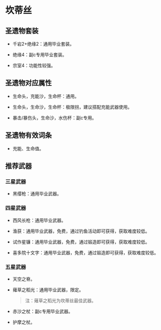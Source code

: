 # 坎蒂丝

## 圣遗物套装  

- 千岩2+绝缘2：通用毕业套装。  

- 绝缘4：副c专用毕业套装。  

- 宗室4：功能性较强。  

## 圣遗物对应属性  

- 生命头，充能沙，生命杯：通用。  

- 生命头，生命沙，生命杯：极限拐，建议搭配充能武器使用。  

- 暴击/暴伤头，生命沙，水伤杯：副c专用。  

## 圣遗物有效词条  

- 充能、生命值。  

## 推荐武器  

### 三星武器  

- 黑缨枪：通用毕业武器。  

### 四星武器  

- 西风长枪：通用毕业武器。  

- 渔获：通用毕业武器，免费，通过钓鱼活动即可获得，获取难度较低。  

- 试作星镰：通用毕业武器，免费，通过锻造即可获得，获取难度较低。  

- 喜多院十文字：通用毕业武器，免费，通过锻造即可获得，获取难度较低。  

### 五星武器  

- 天空之脊。  

- 薙草之稻光：通用毕业武器，限定。  

  > 注：薙草之稻光为坎蒂丝最佳武器。  

- 赤沙之杖：副c专用毕业武器。  

- 护摩之杖。
